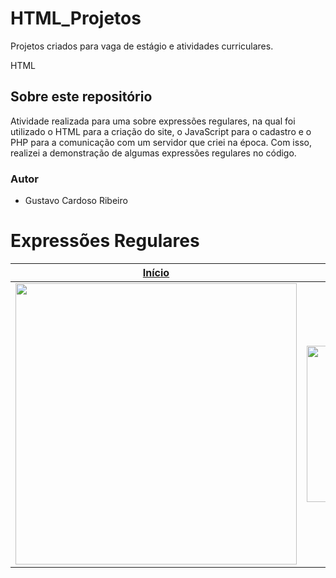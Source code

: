 # HTML_Projetos
Projetos criados para vaga de estágio e atividades curriculares.

HTML
## Sobre este repositório
Atividade realizada para uma sobre expressões regulares, na qual foi utilizado o HTML para a criação do site, o JavaScript para o cadastro e o PHP para a comunicação com um servidor que criei na época. Com isso, realizei a demonstração de algumas expressões regulares no código.

### Autor

* Gustavo Cardoso Ribeiro
 
# Expressões Regulares

 | [**Início**](https://github.com/gutto19/HTML_Projetos/tree/main/mercadotica-master/imagens)      | [**Cadastro**](https://github.com/gutto19/HTML_Projetos/tree/main/mercadotica-master/imagens)     | [**Login**](https://github.com/gutto19/HTML_Projetos/tree/main/mercadotica-master/imagens)      |
|------------|-------------| -------------|
|  <img src="https://github.com/gutto19/HTML_Projetos/tree/main/mercadotica-master/imagens/inicial.png" width="450"> |  <img src="https://github.com/gutto19/HTML_Projetos/tree/main/mercadotica-master/imagens/cadastro.png" width="250"> |    <img src="https://github.com/gutto19/HTML_Projetos/tree/main/mercadotica-master/imagens/login.png" widht="250"> |  
